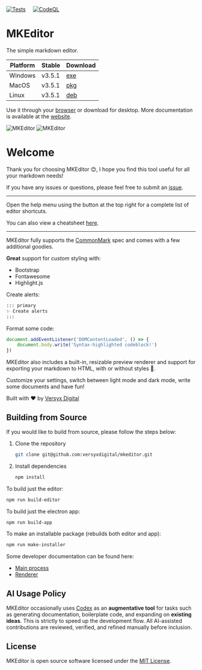 [![Tests](https://github.com/versyxdigital/mkeditor/actions/workflows/tests.yml/badge.svg)](https://github.com/versyxdigital/mkeditor/actions/workflows/tests.yml) &nbsp;&nbsp;&nbsp;&nbsp;[![CodeQL](https://github.com/versyxdigital/mkeditor/actions/workflows/github-code-scanning/codeql/badge.svg)](https://github.com/versyxdigital/mkeditor/actions/workflows/github-code-scanning/codeql)

# MKEditor

The simple markdown editor.

| Platform    | Stable  | Download  |
| --------    | ------- | -------   |
| Windows     | v3.5.1  | [exe](https://github.com/versyxdigital/mkeditor/releases/download/v3.5.1/mkeditor-setup-3.5.1.exe) |
| MacOS       | v3.5.1  | [pkg](https://github.com/versyxdigital/mkeditor/releases/download/v3.5.1/mkeditor-setup-3.5.1.pkg) |
| Linux       | v3.5.1  | [deb](https://github.com/versyxdigital/mkeditor/releases/download/v3.5.1/mkeditor-setup-3.5.1.deb)  |

Use it through your [browser](https://versyxdigital.github.io/mkeditor/web/) or download for desktop. More documentation is available at the [website](https://versyxdigital.github.io/mkeditor).

![MKEditor](https://versyxdigital.github.io/mkeditor/assets/img/demo-dark.png)
![MKEditor](https://versyxdigital.github.io/mkeditor/assets/img/demo.png)

# Welcome

Thank you for choosing MKEditor 😊, I hope you find this tool useful for all your markdown needs!

If you have any issues or questions, please feel free to submit an [issue](https://github.com/versyxdigital/mkeditor/issues).

---

Open the help menu using the button at the top right for a complete list of editor shortcuts.

You can also view a cheatsheet [here](https://versyxdigital.github.io/mkeditor/shortcuts).

---

MKEditor fully supports the [CommonMark](https://commonmark.org/) spec and comes with a few additional goodies.

**Great** support for _custom_ styling with:

- Bootstrap
- Fontawesome
- Highlight.js

Create alerts:

```md
::: primary
✨ Create alerts
:::
```

Format some code:

```javascript
document.addEventListener('DOMContentLoaded', () => {
    document.body.write('Syntax-highlighted codeblock!')
})
```

MKEditor also includes a built-in, resizable preview renderer and support for exporting your markdown to HTML, with or without styles 🚀.

Customize your settings, switch between light mode and dark mode, write some documents and have fun!

Built with ❤️ by [Versyx Digital](https://github.com/versyxdigital)

## Building from Source

If you would like to build from source, please follow the steps below:

1. Clone the repository
    ```sh
    git clone git@github.com:versyxdigital/mkeditor.git
    ```

2. Install dependencies
    ```sh
    npm install
    ```

To build just the editor:

```sh
npm run build-editor
```

To build just the electron app:

```sh
npm run build-app
```

To make an installable package (rebuilds both editor and app):

```sh
npm run make-installer
```

Some developer documentation can be found here:

- [Main process](./src/app/README.md)
- [Renderer](./src/browser/README.md)

## AI Usage Policy

MKEditor occasionally uses [Codex](https://chatgpt.com/codex) as an **augmentative tool** for tasks such as generating documentation, boilerplate code, and expanding on **existing ideas**. This is strictly to speed up the development flow. All AI-assisted contributions are reviewed, verified, and refined manually before inclusion.


## License

MKEditor is open source software licensed under the [MIT License](./LICENSE).